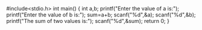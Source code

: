 #include<stdio.h>
int main()
{
int a,b;
printf("Enter the value of a is:");
printf("Enter the value of b is:");
sum=a+b;
scanf("%d",&a);
scanf("%d",&b);
printf("The sum of two values is:");
scanf("%d",&sum);
return 0;
}



<!---
Nikhil-korapati07/Nikhil-korapati07 is a ✨ special ✨ repository because its `README.md` (this file) appears on your GitHub profile.
You can click the Preview link to take a look at your changes.
--->

